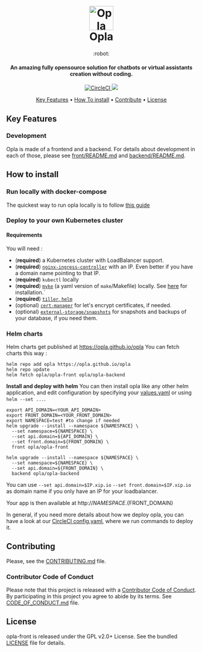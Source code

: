 <h1 align="center">
  <br>
  <a href="https://opla.ai">
    <img src="https://raw.githubusercontent.com/Opla/opla/master/front/src/public/images/opla-avatar.png" alt="Opla" width="64">
  </a>
  <br>
  Opla
  <br>
</h1>
<div align="center">
  :robot:
</div>
<h4 align="center">An amazing fully opensource solution for chatbots or virtual assistants creation without coding.</h4>

<p align="center">
  <a href="https://circleci.com/gh/Opla/opla">
    <img src="https://circleci.com/gh/Opla/front.svg?style=svg"
         alt="CircleCI">
  </a>
  <a href="https://gitter.im/Opla"><img src="https://badges.gitter.im/Opla/community.svg"></a>
</p>

<p align="center">
  <a href="#key-features">Key Features</a> •
  <a href="#how-to-install">How To install</a> •
  <a href="#related">Contribute</a> •
  <a href="#license">License</a>
</p>

## Key Features

### Development

Opla is made of a frontend and a backend. For details about development in each of those, please see [front/README.md](front/README.md) and [backend/README.md](backend/README.md).

## How to install

### Run locally with docker-compose

The quickest way to run opla locally is to follow [this guide](docker/README.md)


### Deploy to your own Kubernetes cluster

#### Requirements
You will need :

- (**required**) a Kubernetes cluster with LoadBalancer support. 
- (**required**) [`nginx-ingress-controller`](https://github.com/helm/charts/tree/master/stable/nginx-ingress) with an IP. Even better if you have a domain name pointing to that IP.
- (**required**) `kubectl` locally
- (**required**) [`myke`](https://github.com/goeuro/myke/) (a yaml version of `make`/Makefile) locally. See [here](https://github.com/goeuro/myke/releases) for installation.`
- (**required**) [`tiller`, `helm`](https://docs.helm.sh/using_helm/)
- (optional) [`cert-manager`](https://github.com/helm/charts/tree/master/stable/cert-manager) for let's encrypt certificates, if needed.
- (optional) [`external-storage/snapshots`](https://github.com/kubernetes-incubator/external-storage/tree/master/snapshot) for snapshots and backups of your database, if you need them.

### Helm charts
Helm charts get published at https://opla.github.io/opla
You can fetch charts this way : 
```
helm repo add opla https://opla.github.io/opla
helm repo update
helm fetch opla/opla-front opla/opla-backend
```

**Install and deploy with helm**
You can then install opla like any other helm application, and edit configuration by specifying your [values.yaml](https://github.com/Opla/front/blob/master/charts/opla-front/values.yaml) or using `helm --set ...`.

```
export API_DOMAIN=<YOUR_API_DOMAIN>
export FRONT_DOMAIN=<YOUR_FRONT_DOMAIN>
export NAMESPACE=test #to change if needed 
helm upgrade --install --namespace ${NAMESPACE} \
  --set namespace=${NAMESPACE} \
  --set api.domain=${API_DOMAIN} \
  --set front.domain=${FRONT_DOMAIN} \
  front opla/opla-front

helm upgrade --install --namespace ${NAMESPACE} \
  --set namespace=${NAMESPACE} \
  --set api.domain=${FRONT_DOMAIN} \
  backend opla/opla-backend
```

You can use `--set api.domain=$IP.xip.io` `--set front.domain=$IP.xip.io` as domain name if you only have an IP for your loadbalancer. 

Your app is then available at http://${NAMESPACE}.${FRONT_DOMAIN}

In general, if you need more details about how we deploy opla, you can have a look at our [CircleCI config.yaml](.circleci/config.yml), where we run commands to deploy it.


## Contributing
Please, see the [CONTRIBUTING.md](CONTRIBUTING.md) file.

### Contributor Code of Conduct
Please note that this project is released with a [Contributor Code of
Conduct](http://contributor-covenant.org/). By participating in this project you
agree to abide by its terms. See [CODE_OF_CONDUCT.md](CODE_OF_CONDUCT.md) file.


## License

opla-front is released under the GPL v2.0+ License. See the bundled
[LICENSE](LICENSE) file for details.
